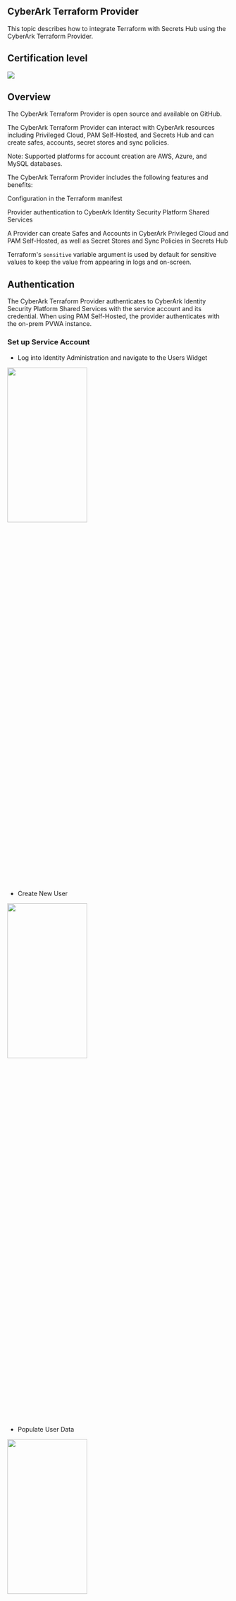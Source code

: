 ## CyberArk Terraform Provider

This topic describes how to integrate Terraform with Secrets Hub using the CyberArk Terraform Provider.

## Certification level
![](https://img.shields.io/badge/Certification%20Level-Certified-28A745?link=https://github.com/cyberark/community/blob/master/Conjur/conventions/certification-levels.md)

## Overview

The CyberArk Terraform Provider is open source and available on GitHub.

The CyberArk Terraform Provider can interact with CyberArk resources including Privileged Cloud, PAM Self-Hosted, and Secrets Hub and can create safes, accounts, secret stores and sync policies.

Note: Supported platforms for account creation are AWS, Azure, and MySQL databases.

The CyberArk Terraform Provider includes the following features and benefits:

Configuration in the Terraform manifest

Provider authentication to CyberArk Identity Security Platform Shared Services

A Provider can create Safes and Accounts in CyberArk Privileged Cloud and PAM Self-Hosted, as well as Secret Stores and Sync Policies in Secrets Hub

Terraform's `sensitive` variable argument is used by default for sensitive values to keep the value from appearing in logs and on-screen.

## Authentication

The CyberArk Terraform Provider authenticates to CyberArk Identity Security Platform Shared Services with the service account and its credential. When using PAM Self-Hosted, the provider authenticates with the on-prem PVWA instance.

### Set up Service Account

- Log into Identity Administration and navigate to the Users Widget

<img src="img/users-widget.png" width="60%" height="30%">

- Create New User

<img src="img/add-user-widget.png"  width="60%" height="30%">

- Populate User Data

<img src="img/terraform-user.png"  width="60%" height="30%">


## Authorization to access Privilege Cloud and Secrets Hub

Assign the Privilege Cloud Safe Managers Role and the Secrets Manager - Secrets Hub Admin Role to the Service Account.

- Log into Identity Administration and navigate to the Roles Widget

<img src="img/roles-widget.png" width="60%" height="30%">

- Add the new user to the Privilege Cloud Safe Managers Role

<img src="img/priv-safe-manager.png" width="60%" height="30%">

- Search for the Terraform User and Add

<img src="img/add-terraform-user.png" width="60%" height="30%">

- Add the new user to the Secrets Manager - Secrets Hub Admin Role

- Search for the Terraform User and Add

<img src="img/add-terraform-user.png" width="60%" height="30%">

## Requirements

CyberArk Terraform Provider requirements

### Technology

- Go - 1.21
- Terraform - 1.75 or later

### Services

- A tenant with Privilege Cloud and Secrets Hub is required.
- An AWS account with the SecretHub IAM role is necessary.

## Supported platforms

- macOS
- Linux
- Windows

## Install the CyberArk Terraform Provider plugin

You can use any of the following methods to install the CyberArk Terraform Provider plugin:

Install using binaries (Recommended)

Compile source code

Access from the Terraform registry

Install using Homebrew (macOS only)

### Binaries (Recommended)

We recommend installing the CyberArk Terraform Provider plugin (terraform-provider-cyberark) using the appropriate binary distribution for your environment.

In the following examples, replace `$VERSION` with the latest release for your operating system from the GitHub Releases page.

Note: The following example uses a Linux binary.

1. Download the CyberArk Terraform Provider (darwin_amd64 or linux_amd64):

```sh
$  wget https://github.com/cyberark/terraform-provider-cyberark/releases/download/v$VERSION/terraform-provider-cyberark_$VERSION.linux_amd64.zip
```
2. Create a new subdirectory:

```sh
$ mkdir -p ~/.terraform.d/plugins/terraform.example.com/cyberark/cyberark/$VERSION/linux_amd64
```
3. Decompress the binary into the appropriate plugins directory:

```sh
$ unzip terraform-provider-cyberark_$VERSION_linux_amd64.zip ~/.terraform.d/plugins/terraform.example.com/cyberark/cyberark/$VERSION/linux_amd64
```
4. To uninstall or remove the previous version of the plugin, run the following command:

```sh
$ rm -rf ~/.terraform.d/plugins/terraform.example.com/cyberark/cyberark/$VERSION/linux_amd64
```

### Homebrew (MacOS)
To install the CyberArk Terraform Provider using Homebrew:

1. Add and update the CyberArk Tools Homebrew tap:

```sh
$ brew tap cyberark/tools
```

2. Install the CyberArk Terraform Provider and symlink it to Terraform's plugins directory. Symlinking is necessary because Homebrew is sandboxed and cannot write to your home directory.

   Run the following, where $VERSION is the appropriate plugin version:
_Note: Replace `$VERSION` with the appropriate plugin version_

```sh
$ brew install terraform-provider-cyberark

$ mkdir -p ~/.terraform.d/plugins/

$ # If Homebrew is installing somewhere other than `/usr/local/Cellar`, update the path as well.

$ ln -sf /usr/local/Cellar/terraform-provider-cyberark/$VERSION/bin/terraform-provider-cyberark_* \
    ~/.terraform.d/plugins/
```
3. If you have a previously downloaded unversioned plugin, remove it:
```sh
$ brew uninstall terraform-provider-cyberark
$ rm -f ~/.terraform.d/plugins/terraform-provider-cyberark
```
4. Create the Terraform plugins folder if it does not already exist:
```sh
$ mkdir -p ~/.terraform.d/plugins/
```
5. Copy the new binary to the Terraform plugins folder:
```sh
$ mv terraform-provider-cyberark*/terraform-provider-cyberark* ~/.terraform.d/plugins/
```

### Compile from Source

Before you compile the CyberArk Terraform Provider from the source code, make sure you have Go version 1.21 installed on your machine.

To compile the CyberArk Terraform Provider:

macOS/Linux

1. Clone the repository and open the cloned directory:

```sh
$ git clone https://github.com/cyberark/terraform-provider-cyberark.git
$ cd terraform-provider-cyberark
```

2. Build the CyberArk Terraform Provider

```sh
$ mkdir -p ~/.terraform.d/plugins/terraform.example.com/cyberark/cyberark/$VERSION/$platform_reference_in_go
# Example: platform_reference_in_go= darwin_amd64/linux_amd64
# Note: If a static binary is required, use ./bin/build to create the executable
$ go build -o ~/.terraform.d/plugins/terraform.example.com/cyberark/cyberark/$VERSION/$platform_reference_in_go/terraform-provider-cyberark main.go
```

### Terraform registry

To access the CyberArk Terraform Provider from the Terraform registry:

In the main.tf configuration file:

- In the source, use registry.terraform.io/cyberark/cyberark

- In version, provide the latest version

```sh
variable "secret_key" {
  type      = string
  sensitive = true
}

terraform {
    required_providers {
      cyberark = {
        source  = “registry.terraform.io/cyberark/cyberark"version = "~> 0"
      }
    }
  }

provider "cyberark" {
  tenant        = "aarp0000"
  domain        = "example-domain"
  client_id     = "automation@cyberark.cloud.aarp0000"
  client_secret = var.secret_key
}
resource "cyberark_safe" "AAM_Test_Safe" {
  safe_name          = "GEN_BY_TF_abc"
  safe_desc          = "Description for GEN_BY_TF_abc"
  member             = "demo@cyberark.cloud.aarp0000"
  member_type        = "user"
  permission_level   = "read" # full, read, approver, manager
  retention          = 7
  retention_versions = 7
  purge              = false
  cpm_name           = "PasswordManager"
  safe_loc           = ""
}
```

## Caution: Handling Sensitive Files

Important: The Terraform state file and .tfvars files contain sensitive information related to your configurations. It is essential to handle these files with the utmost care to ensure their security.

### Best Practices

- Keep Files Private: Ensure these files are not exposed to unauthorized individuals or systems.
- Restrict Access: Limit access to these files to authorized personnel only.
- Use Encryption: Whenever possible, use encryption for both storage and transmission to protect the contents of these files.

Following these practices helps safeguard your sensitive data.

## Configure CyberArk Terraform Provider

This section describes how to configure the CyberArk Terraform Provider.

### Workflow

Terraform can be executed manually by the user. The CyberArk Terraform Provider reads the provider configuration and authenticates to the tenant using the service account and its credentials.

Once authenticated, it configures the resources according to the main.tf file. After setup, the resources can be viewed in Privilege Cloud and Secrets Hub.

### Use environment variables for Sensitive Variables

In order to use environment variables with Terraform Provider SecrestsHub use the Terraform variables and [standard mechanism]
(https://developer.hashicorp.com/terraform/language/values/variables#environment-variables).

### Example

#### Privileged Cloud

```terraform
variable "secret_key" {
  type      = string
  sensitive = true
}

provider "cyberark" {
  tenant        = "aarp0000"
  domain        = "example-domain"
  client_id     = "automation@cyberark.cloud.aarp0000"
  client_secret = var.secret_key
}

resource "cyberark_safe" "PCloud_Test_Safe" {
  safe_name          = "GEN_BY_TF_abc"
  safe_desc          = "Description for GEN_BY_TF_abc"
  member             = "demo@cyberark.cloud.aarp0000"
  member_type        = "user"
  permission_level   = "read" # full, read, approver, manager
  retention          = 7
  retention_versions = 7
  purge              = false
  cpm_name           = "PasswordManager"
  safe_loc           = ""
}
```

#### PAM Self-Hosted

```terraform
variable "secret_key" {
  type      = string
  sensitive = true
}

variable "pvwa_password" {
  type      = string
  sensitive = true
}

provider "cyberark" {
  tenant        = "aarp0000"
  domain        = "example-domain"
  client_id     = "automation@cyberark.cloud.aarp0000"
  client_secret = var.secret_key

  # For PAM Self-Hosted
  pvwa_url      = "https://pvwa.example.com"
  pvwa_username = "myUser"
  pvwa_password = var.pvwa_password
}

resource "cyberark_pam_safe" "PAM_Test_Safe" {
  safe_name          = "GEN_BY_TF_abc"
  safe_desc          = "Description for GEN_BY_TF_abc"
  member             = "demo@cyberark.cloud.aarp0000"
  member_type        = "user"
  permission_level   = "read" # full, read, approver, manager
  retention          = 7
  retention_versions = 7
  purge              = false
  cpm_name           = "PasswordManager"
  safe_loc           = ""
  enable_olac        = false
}
```

```sh
$ export TF_VAR_secret_key=my-secret-key
$ export TF_VAR_pvwa_password=my-pvwa-password
$ terraform init
$ terraform plan
```

## Pre-requisties for Provider and Resources

- A tenant with both Privilege Cloud and Secrets Hub is required.
- Create and enable a service account and its associated secret.
- An AWS account with the SecretHub IAM role is necessary.
- Get the Privilege Cloud secret store ID via the API or user interface and insert it into the source_id section of the sync policy.

  1. UI: Log in to the CyberArk tenant with sufficient privileges to view the Privilege Cloud store details.

  2. API : Use the documentation below to make an API call and retrieve the Privilege Cloud StoreID. (https://docs.cyberark.com/secrets-hub-privilege-cloud/Latest/en/Content/Developer/sh-policy-api-tutorial.htm?tocpath=Developer%7CTutorials%7C_____4).

## Resource Lifecycle Management

The CyberArk Terraform Provider supports complete lifecycle management for resources including import, update, and delete operations.

### Importing Existing Resources

You can import existing resources into your Terraform state using the `terraform import` command. This is useful when you want to start managing existing infrastructure with Terraform.

```sh
# Import an existing AWS account
terraform import cyberark_aws_account.my_account <account_id>

# Import an existing safe
terraform import cyberark_safe.my_safe <safe_name>

# Import an existing sync policy
terraform import cyberark_sync_policy.my_policy <policy_id>
```

### Updating Resources

Resources can be updated by modifying your Terraform configuration and running `terraform apply`.

#### Safe Update Example
```terraform
resource "cyberark_safe" "my_safe" {
  safe_name        = "example_safe"
  safe_desc        = "Updated safe description"  # Modified field
  member           = "secretshub"
  member_type      = "user"
  permission_level = "full"
  retention        = 14  # Modified retention period
  purge            = false
}
```

#### Account Update Example
```terraform
resource "cyberark_aws_account" "my_account" {
  name                        = "aws-account"
  username                    = "aws-user"
  platform                    = "AWS"
  safe                        = "aws_safe"
  secret                      = var.secret_key
  secret_name_in_secret_store = "updated_aws_secret_name"  # Modified field
  sm_manage                   = true  # Modified field
  sm_manage_reason            = "Updated for compliance"  # Modified field
  aws_kid                     = var.aws_key_id
  aws_account_id              = var.aws_account_id
  aws_alias                   = var.aws_alias
  aws_account_region          = var.aws_region
}
```

#### Secret Store Update Example
```terraform
resource "cyberark_aws_secret_store" "my_secret_store" {
  name               = "aws-secret-store"
  description        = "Updated AWS store description"  # Modified field
  aws_account_id     = var.aws_account_id
  aws_account_region = "us-east-1"
  aws_account_alias  = "updated-aws-alias"  # Modified field
  aws_iam_role       = var.aws_iam_role
}
```

#### Sync Policy Update Example
```terraform
resource "cyberark_sync_policy" "my_policy" {
  name        = "sync-policy"
  description = "Updated policy description"  # Modified field
  safe_name   = var.safe_name
  source_id   = var.source_id
  target_id   = var.target_id
}
```

### Deleting Resources

Resources can be deleted by removing them from your Terraform configuration and running `terraform apply`, or by using `terraform destroy` for the entire configuration.

```sh
# Delete a specific resource
terraform destroy -target=cyberark_aws_account.my_account

# Delete all resources in the configuration
terraform destroy
```

## Documentation

### Provider

[cyberark provider](docs/index.md)

### Data Sources

- [Auth token](docs/data-sources/auth_token.md)

### Resources

- [AWS Account](docs/resources/aws_account.md)
- [AWS Secret Store](docs/resources/aws_secret_store.md)
- [Azure Account](docs/resources/azure_account.md)
- [Azure Secret Store](docs/resources/azure_secret_store.md)
- [DB Account](docs/resources/db_account.md)
- [Safe](docs/resources/safe.md)
- [Sync Policy](docs/resources/sync_policy.md)

## Usage instructions

See [here](examples/) for examples.
